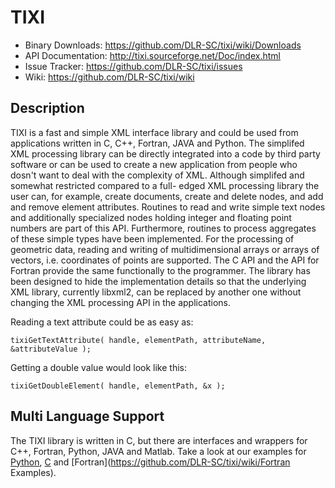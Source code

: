 # TIXI #

 - Binary Downloads:  https://github.com/DLR-SC/tixi/wiki/Downloads
 - API Documentation: http://tixi.sourceforge.net/Doc/index.html
 - Issue Tracker:     https://github.com/DLR-SC/tixi/issues
 - Wiki:              https://github.com/DLR-SC/tixi/wiki
 
## Description ##
TIXI is a fast and simple XML interface library and could be used from applications written in C, C++, Fortran, JAVA and Python.
The simplifed XML processing library can be directly integrated into a code by third party software or can be used to create a new application from people who dosn't want to deal with the complexity of XML. Although simplifed and somewhat restricted compared to a full-
edged XML processing library the user can, for example, create documents, create and delete nodes, and add and remove element attributes. Routines to read and write simple text nodes and additionally specialized nodes holding integer and floating point numbers are part of this API. Furthermore, routines to process aggregates of these simple types have been implemented. For the processing of geometric data, reading and writing of multidimensional arrays or arrays of vectors, i.e. coordinates of points are supported. The C API and the API for Fortran provide the same functionally to the programmer. The library has been designed to hide the implementation details so that the underlying XML library, currently libxml2, can be replaced by another one without changing the XML processing API in the applications.

Reading a text attribute could be as easy as:

```
tixiGetTextAttribute( handle, elementPath, attributeName, &attributeValue );
```

Getting a double value would look like this:
```
tixiGetDoubleElement( handle, elementPath, &x );
```

## Multi Language Support ##
The TIXI library is written in C, but there are interfaces and wrappers for C++, Fortran, Python, JAVA and Matlab. Take a look at our examples for [Python](https://github.com/DLR-SC/tixi/wiki/PythonExamples), [C](https://github.com/DLR-SC/tixi/wiki/CExamples) and [Fortran](https://github.com/DLR-SC/tixi/wiki/Fortran Examples).
